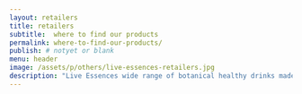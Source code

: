 ```yaml
---
layout: retailers
title: retailers
subtitle:  where to find our products
permalink: where-to-find-our-products/
publish: # notyet or blank
menu: header
image: /assets/p/others/live-essences-retailers.jpg
description: "Live Essences wide range of botanical healthy drinks made from medicinal plants are available in Bali at this fine outlets " #max 160 char!
---
```

